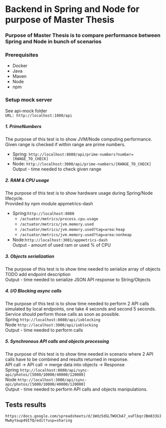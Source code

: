 # Backend in Spring and Node for purpose of Master Thesis
### Purpose of Master Thesis is to compare performance between Spring and Node in bunch of scenarios

### Prerequisites
- Docker
- Java
- Maven
- Node
- npm

### Setup mock server
See api-mock folder<br>
`URL: http://localhost:1080/api`

##### 1. PrimeNumbers
The purpose of this test is to show JVM/Node computing performance. Given range is checked if within range are prime numbers.<br>
- Spring: `http://localhost:8080/api/prime-numbers?number=[RANGE_TO_CHECK]`
- Node: `http://localhost:3000/api/prime-numbers/[RANGE_TO_CHECK]`<br>
Output - time needed to check given range

##### 2. RAM & CPU usage
The purpose of this test is to show hardware usage during Spring/Node lifecycle.<br>
Provided by npm module appmetrics-dash 
- Spring:`http://localhost:8080`
  - `/actuator/metrics/process.cpu.usage`
  - `/actuator/metrics/jvm.memory.used`
  - `/actuator/metrics/jvm.memory.used?tag=area:heap`
  - `/actuator/metrics/jvm.memory.used?tag=area:nonheap`
- Node:`http://localhost:3001/appmetrics-dash`
<br>Output - amount of used ram or used % of CPU

##### 3. Objects serialization
The purpose of this test is to show time needed to serialize array of objects
<br>TODO add endpoint description
<br>Output - time needed to serialize JSON API response to String/Objects

##### 4. I/O Blocking async calls
The purpose of this test is to show time needed to perform 2 API calls simulated by local endpoints, one take 4 
seconds and second 5 seconds. Service should perform those calls as soon as possible.
<br>Spring `http://localhost:8080/api/ioblocking`
<br>Node `http://localhost:3000/api/ioblocking`
<br>Output - time needed to perform calls

##### 5. Synchronous API calls and objects processing
The purpose of this test is to show time needed in scenario where 2 API calls have to be combined and results returned in response.
<br>API call -> API call -> merge data into objects -> Response
<br>Spring `http://localhost:8080/api/sync-api/photos/[5000/10000/40000/120000]`
<br>Node `http://localhost:3000/api/sync-api/photos/[5000/10000/40000/120000]`
<br>Output - time needed to perform API calls and objects manipulations.

## Tests results 
`https://docs.google.com/spreadsheets/d/1Wdz5dGLTWOCbA7_xuFlbqrJBm833UJMwAyYaup49ITQ/edit?usp=sharing`